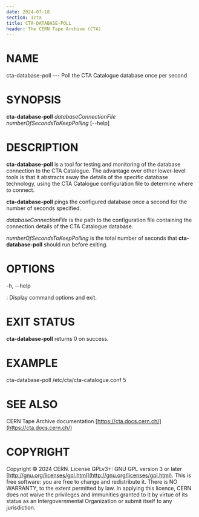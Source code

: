 ```yaml
---
date: 2024-07-18
section: 1cta
title: CTA-DATABASE-POLL
header: The CERN Tape Archive (CTA)
---
```

<!---
@project      The CERN Tape Archive (CTA)
@copyright    Copyright © 2020-2024 CERN
@license      This program is free software, distributed under the terms of the GNU General Public
              Licence version 3 (GPL Version 3), copied verbatim in the file "COPYING". You can
              redistribute it and/or modify it under the terms of the GPL Version 3, or (at your
              option) any later version.

              This program is distributed in the hope that it will be useful, but WITHOUT ANY
              WARRANTY; without even the implied warranty of MERCHANTABILITY or FITNESS FOR A
              PARTICULAR PURPOSE. See the GNU General Public License for more details.

              In applying this licence, CERN does not waive the privileges and immunities
              granted to it by virtue of its status as an Intergovernmental Organization or
              submit itself to any jurisdiction.
--->

# NAME

cta-database-poll --- Poll the CTA Catalogue database once per second

# SYNOPSIS

**cta-database-poll** *databaseConnectionFile* *numberOfSecondsToKeepPolling* \[\--help]

# DESCRIPTION

**cta-database-poll** is a tool for testing and monitoring of the
database connection to the CTA Catalogue. The advantage over other
lower-level tools is that it abstracts away the details of the specific
database technology, using the CTA Catalogue configuration file to
determine where to connect.

**cta-database-poll** pings the configured database once a second for
the number of seconds specified.

*databaseConnectionFile* is the path to the configuration file
containing the connection details of the CTA Catalogue database.

*numberOfSecondsToKeepPolling* is the total number of seconds that
**cta-database-poll** should run before exiting.

# OPTIONS

-h, \--help

:   Display command options and exit.

# EXIT STATUS

**cta-database-poll** returns 0 on success.

# EXAMPLE

cta-database-poll /etc/cta/cta-catalogue.conf 5

# SEE ALSO

CERN Tape Archive documentation [https://cta.docs.cern.ch/](https://cta.docs.cern.ch/)

# COPYRIGHT

Copyright © 2024 CERN. License GPLv3+: GNU GPL version 3 or later [http://gnu.org/licenses/gpl.html](http://gnu.org/licenses/gpl.html).
This is free software: you are free to change and redistribute it. There is NO WARRANTY, to the extent permitted by law.
In applying this licence, CERN does not waive the privileges and immunities granted to it by virtue of its status as an
Intergovernmental Organization or submit itself to any jurisdiction.
